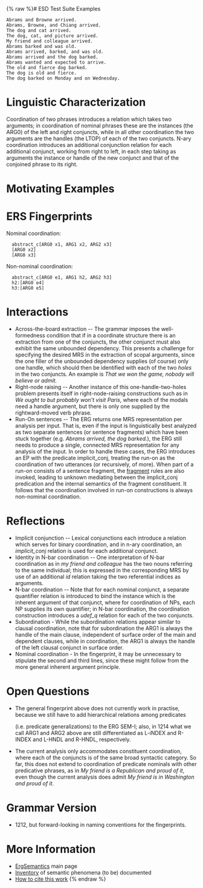 {% raw %}# ESD Test Suite Examples

    Abrams and Browne arrived.
    Abrams, Browne, and Chiang arrived.
    The dog and cat arrived.
    The dog, cat, and picture arrived.
    My friend and colleague arrived.
    Abrams barked and was old.
    Abrams arrived, barked, and was old.
    Abrams arrived and the dog barked.
    Abrams wanted and expected to arrive.
    The old and fierce dog barked.
    The dog is old and fierce.
    The dog barked on Monday and on Wednesday.

# Linguistic Characterization

Coordination of two phrases introduces a relation which takes two
arguments; in coordination of nominal phrases these are the instances
(the ARG0) of the left and right conjuncts, while in all other
coordination the two arguments are the handles (the LTOP) of each of the
two conjuncts. N-ary coordination introduces an additional conjunction
relation for each additional conjunct, working from right to left, in
each step taking as arguments the instance or handle of the new conjunct
and that of the conjoined phrase to its right.

# Motivating Examples

# ERS Fingerprints

Nominal coordination:

      abstract_c[ARG0 x1, ARG1 x2, ARG2 x3]
      [ARG0 x2]
      [ARG0 x3]

Non-nominal coordination:

      abstract_c[ARG0 e1, ARG1 h2, ARG2 h3]
      h2:[ARG0 e4]
      h3:[ARG0 e5]

# Interactions

- Across-the-board extraction -- The grammar imposes the
well-formedness condition that if in a coordinate structure there is
an extraction from one of the conjuncts, the other conjunct must
also exhibit the same unbounded dependency. This presents a
challenge for specifying the desired MRS in the extraction of scopal
arguments, since the one filler of the unbounded dependency supplies
(of course) only one handle, which should then be identified with
each of the two *holes* in the two conjuncts. An example is *That we
won the game, nobody will believe or admit.*
- Right-node raising -- Another instance of this one-handle-two-holes
problem presents itself in right-node-raising constructions such as
in *We ought to but probably won't visit Paris*, where each of the
modals need a handle argument, but there is only one supplied by the
rightward-moved verb phrase.
- Run-On sentences -- The ERG returns one MRS representation per
analysis per input. That is, even if the input is linguistically
best analyzed as two separate sentences (or sentence fragments)
which have been stuck together (e.g. *Abrams arrived, the dog
barked.*), the ERG still needs to produce a single, connected MRS
representation for any analysis of the input. In order to handle
these cases, the ERG introduces an EP with the predicate
implicit\_conj, treating the run-on as the coordination of two
utterances (or recursively, of more). When part of a run-on consists
of a sentence fragment, the [fragment](../ErgSemantics_Fragments) rules
are also invoked, leading to unknown mediating between the
implicit\_conj predication and the internal semantics of the
fragment constituent. It follows that the coordination involved in
run-on constructions is always non-nominal coordination.

# Reflections

- Implicit conjunction -- Lexical conjunctions each introduce a
relation which serves for binary coordination, and in n-ary
coordination, an *implicit\_conj* relation is used for each
additional conjunct.
- Identity in N-bar coordination -- One interpretation of N-bar
coordination as in *my friend and colleague* has the two nouns
referring to the same individual; this is expressed in the
corresponding MRS by use of an additional *id* relation taking the
two referential indices as arguments.
- N-bar coordination -- Note that for each nominal conjunct, a
separate quantifier relation is introduced to bind the instance
which is the inherent argument of that conjunct, where for
coordination of NPs, each NP supplies its own quantifier; in N-bar
coordination, the coordination construction introduces a *udef\_q*
relation for each of the two conjuncts.
- Subordination - While the subordination relations appear similar to
clausal coordination, note that for subordination the ARG1 is always
the handle of the main clause, independent of surface order of the
main and dependent clauses, while in coordination, the ARG1 is
always the handle of the left clausal conjunct in surface order.
- Nominal coordination - In the fingerprint, it may be unnecessary to
stipulate the second and third lines, since these might follow from
the more general inherent argument principle.

# Open Questions

- The general fingerprint above does not currently work in practise,
because we still have to add hierarchical relations among predicates
  
  (i.e. predicate generalizations) to the ERG SEM-I; also, in 1214
what we call ARG1 and ARG2 above are still differentiated as L-iNDEX
and R-INDEX and L-HNDL and R-HNDL, respectively.
- The current analysis only accommodates constituent coordination,
where each of the conjuncts is of the same broad syntactic category.
So far, this does not extend to coordination of predicate nominals
with other predicative phrases, as in *My friend is a Republican and
proud of it*, even though the current analysis does admit *My friend
is in Washington and proud of it*.

# Grammar Version

- 1212, but forward-looking in naming conventions for the
fingerprints.

# More Information

- [ErgSemantics](ErgSemantics) main page
- [Inventory](../ErgSemantics_Inventory) of semantic phenomena (to be)
documented
- [How to cite this work](../ErgSemantics_HowToCite)
{% endraw %}
